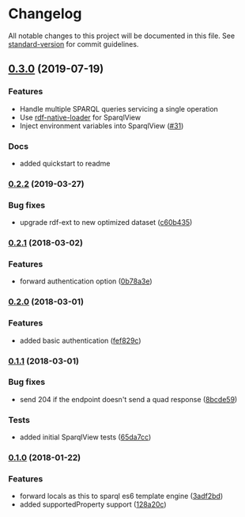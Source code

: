# Changelog

All notable changes to this project will be documented in this file. See [standard-version](https://github.com/conventional-changelog/standard-version) for commit guidelines.

## [0.3.0](https://github.com/zazuko/hydra-box/compare/v0.2.2...v0.3.0) (2019-07-19)

### Features

* Handle multiple SPARQL queries servicing a single operation
* Use [rdf-native-loader](https://github.com/zazuko/rdf-native-loader-code) for SparqlView
* Inject environment variables into SparqlView ([#31](https://github.com/zazuko/hydra-box/pull/31))

### Docs

* added quickstart to readme

### [0.2.2](https://github.com/zazuko/hydra-box/compare/v0.2.1...v0.2.2) (2019-03-27)

### Bug fixes

* upgrade rdf-ext to new optimized dataset ([c60b435](https://github.com/zazuko/hydra-box/commit/c60b4357cc1c1d30f1cc81ea29e337cec427e4c2))

### [0.2.1](https://github.com/zazuko/hydra-box/compare/v0.2.0...v0.2.1) (2018-03-02)

### Features

* forward authentication option ([0b78a3e](https://github.com/zazuko/hydra-box/commit/0b78a3e358f3f36026e06927ed2e7503350667e7))

### [0.2.0](https://github.com/zazuko/hydra-box/compare/v0.1.1...v0.2.0) (2018-03-01)

### Features

* added basic authentication ([fef829c](https://github.com/zazuko/hydra-box/commit/fef829cb54857f39a15e32ab059fd86dda8521ed))

### [0.1.1](https://github.com/zazuko/hydra-box/compare/v0.1.0...v0.1.1) (2018-03-01)

### Bug fixes

* send 204 if the endpoint doesn't send a quad response ([8bcde59](https://github.com/zazuko/hydra-box/commit/8bcde59524dd2645fa8a8bfa87a5a7ab670231ff))

### Tests

* added initial SparqlView tests ([65da7cc](https://github.com/zazuko/hydra-box/commit/65da7cc68526494cad11b5f2df429f1c423093f5))

### [0.1.0](https://github.com/zazuko/hydra-box/compare/v0.1.0...v0.1.0) (2018-01-22)

### Features

* forward locals as this to sparql es6 template engine ([3adf2bd](https://github.com/zazuko/hydra-box/commit/3adf2bd0f4f12e1bcd1a181b04ae94daf6e0573b))
* added supportedProperty support ([128a20c](https://github.com/zazuko/hydra-box/commit/128a20c85d1036e5e34d2f410fd42fb01e2fef20))

